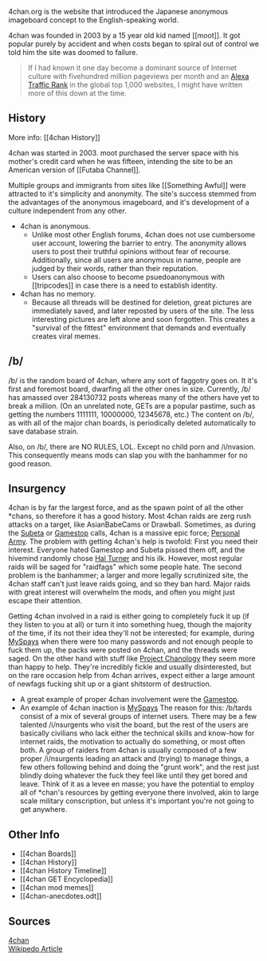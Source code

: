 4chan.org is the website that introduced the Japanese anonymous imageboard concept to the English-speaking world.

4chan was founded in 2003 by a 15 year old kid named [[moot]]. It got popular purely by accident and when costs began to spiral out of control we told him the site was doomed to failure. 

> If I had known it one day become a dominant source of Internet culture with fivehundred million pageviews per month and an [Alexa Traffic Rank](http://www.alexa.com/siteinfo/4chan.org) in the global top 1,000
websites, I might have written more of this down at the time.

## History

More info: [[4chan History]]

4chan was started in 2003. moot purchased the server space with his mother's credit card when he was fifteen, intending the site to be an American version of [[Futaba Channel]].

Multiple groups and immigrants from sites like [[Something Awful]] were attracted to it's simplicity and anonymity. The site's success stemmed from the advantages of the anonymous imageboard, and it's development of a culture independent from any other.

* 4chan is anonymous.
  * Unlike most other English forums, 4chan does not use cumbersome user account, lowering the barrier to entry. The anonymity allows users to post their truthful opinions without fear of recourse. Additionally, since all users are anonymous in name, people are judged by their words, rather than their reputation.
  * Users can also choose to become psuedoanonymous with [[tripcodes]] in case there is a need to establish identity.
* 4chan has no memory.
  * Because all threads will be destined for deletion, great pictures are immediately saved, and later reposted by users of the site. The less interesting pictures are left alone and soon forgotten. This creates a  "survival of the fittest" environment that demands and eventually creates viral memes.

## /b/

/b/ is the random board of 4chan, where any sort of faggotry goes on. It it's first and foremost board, dwarfing all the other ones in size. Currently, /b/ has amassed over 284130732 posts whereas many of the others have yet to break a million. (On an unrelated note, GETs are a popular pastime, such as getting the numbers 1111111, 10000000, 12345678, etc.) The content on /b/, as with all of the major chan boards, is periodically deleted automatically to save database strain.

Also, on /b/, there are NO RULES, LOL. Except no child porn and /i/nvasion. This consequently means mods can slap you with the banhammer for no good reason.

## Insurgency

4chan is by far the largest force, and as the spawn point of all the other *chans, so therefore it has a good history. Most 4chan raids are zerg rush attacks on a target, like AsianBabeCams or Drawball. Sometimes, as during the [Subeta](/Subeta) or [Gamestop](/Gamestop) calls, 4chan is a massive epic force; [Personal Army](/Personal_Army). The problem with getting 4chan's help is twofold: First you need their interest. Everyone hated Gamestop and Subeta pissed them off, and the hivemind randomly chose [Hal Turner](/Hal_Turner) and his ilk. However, most regular raids will be saged for "raidfags" which some people hate. The second problem is the banhammer; a larger and more legally scrutinized site, the 4chan staff can't just leave raids going, and so they ban hard. Major raids with great interest will overwhelm the mods, and often you might just escape their attention.

Getting 4chan involved in a raid is either going to completely fuck it up (if they listen to you at all) or turn it into something hueg, though the majority of the time, if its not their idea they'll not be interested; for example, during [MySpays](/MySpays) when there were too many passwords and not enough people to fuck them up, the packs were posted on 4chan, and the threads were saged. On the other hand with stuff like [Project Chanology](/Project_Chanology) they seem more than happy to help. They're incredibly fickle and usually disinterested, but on the rare occasion help from 4chan arrives, expect either a large amount of newfags fucking shit up or a giant shitstorm of destruction.

* A great example of proper 4chan involvement were the [Gamestop](/Gamestop).
* An example of 4chan inaction is [MySpays](/MySpays) 
The reason for this: /b/tards consist of a mix of several groups of internet users. There may be a few talented /i/nsurgents who visit the board, but the rest of the users are basically civilians who lack either the technical skills and know-how for internet raids, the motivation to actually do something, or most often both. A group of raiders from 4chan is usually composed of a few proper /i/nsurgents leading an attack and (trying) to manage things, a few others following behind and doing the "grunt work", and the rest just blindly doing whatever the fuck they feel like until they get bored and leave. Think of it as a levee en masse; you have the potential to employ all of *chan's resources by getting everyone there involved, akin to large scale military conscription, but unless it's important you're not going to get anywhere.

## Other Info

* [[4chan Boards]]
* [[4chan History]]
* [[4chan History Timeline]]
* [[4chan GET Encyclopedia]]
* [[4chan mod memes]]
* [[4chan-anecdotes.odt]]

## Sources

[4chan](http://anonym.to/http://www.4chan.org/)<br>
[Wikipedo Article](http://anonym.to/http://en.wikipedia.org/wiki/4chan)
